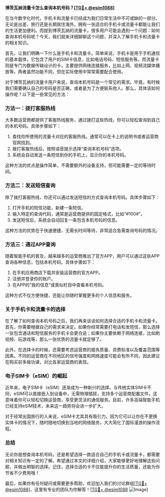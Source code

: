**博茨瓦纳流量卡怎么查询本机号码？[[TG💪+ @esim1088](https://t.me/s/esim1088)]**

在当今数字化时代，手机卡和流量卡已经成为我们日常生活中不可或缺的一部分。无论是出差、旅行还是长期居住海外，拥有一张适合的手机卡或流量卡都能让我们的生活更加便利。而提到博茨瓦纳的流量卡，很多用户可能会遇到一个问题：如何查询本机号码呢？今天，我们就来详细聊聊这个问题，并深入了解手机卡和流量卡的相关知识。

首先，让我们明确一下什么是手机卡和流量卡。简单来说，手机卡是用于手机通信的基本载体，它包含了用户的SIM卡信息，比如电话号码、短信服务等。而流量卡则是专门为数据传输设计的卡，主要提供网络连接服务，比如上网、视频流媒体播放等。两者虽然功能不同，但在实际使用中常常需要配合使用。

对于博茨瓦纳的流量卡用户来说，查询本机号码是一个常见的需求。毕竟，有时候我们需要确认自己的号码是否正确，或者是为了方便联系他人。那么，具体该如何操作呢？以下是一些常见的方法：

### 方法一：拨打客服热线
大多数运营商都提供了客服热线服务，通过拨打这些热线，你可以轻松查询到自己的本机号码。具体步骤如下：
1. 查找你所使用的流量卡对应的客服热线。通常可以在卡上的说明书或者运营商官网找到。
2. 拨打客服热线后，按照语音提示选择“查询本机号码”选项。
3. 系统会自动发送一条短信到你的手机上，显示你的本机号码。

这种方法的优点是操作简单，不需要额外的设备支持，但可能需要一定的等待时间。

### 方法二：发送短信查询
除了拨打客服热线，你还可以通过发送短信的方式查询本机号码。具体步骤如下：
1. 打开手机的短信功能，新建一条短信。
2. 输入特定的查询代码，通常是运营商提供的固定格式，比如“#100#”。
3. 发送短信后，系统会自动回复一条包含本机号码的信息。

这种方法的优势在于快速便捷，无需长时间等待，非常适合急需查询号码的情况。

### 方法三：通过APP查询
随着智能手机的普及，越来越多的运营商推出了官方APP，用户可以通过这些APP查询各种信息，包括本机号码。具体步骤如下：
1. 在手机应用商店下载并安装运营商的官方APP。
2. 注册并登录你的账户。
3. 在APP的“我的信息”或类似栏目中查看本机号码。

这种方式不仅方便快捷，还能让你随时掌握更多的个人信息和服务。

### 关于手机卡和流量卡的选择

在了解了如何查询本机号码之后，我们再来谈谈如何选择合适的手机卡和流量卡。首先，你需要根据自己的需求来决定。如果你经常需要打电话和发短信，那么选择一张包含通话和短信服务的手机卡会更合适；如果你主要依赖于网络连接，比如刷视频、玩游戏等，那么一张优质的流量卡就足够了。

此外，在选择卡的时候，还需要考虑运营商的服务质量、资费标准以及覆盖范围等因素。不同的运营商在不同地区的信号强度和网络速度可能会有所不同，因此建议在购买前多做功课，对比各家运营商的表现。

### 电子SIM卡（eSIM）的崛起

近年来，电子SIM卡（eSIM）逐渐成为一种新兴的选择。与传统实体SIM卡不同，eSIM可以直接嵌入到设备中，无需物理插拔，支持多个运营商配置文件。这意味着你可以轻松切换运营商，享受更灵活的通信服务。目前，许多高端智能手机已经支持eSIM技术，未来这一趋势将会进一步扩大。

对于经常出国旅行的人来说，eSIM卡尤其具有吸引力。因为它可以让你在不更换实体卡的情况下，随时随地切换到当地的网络服务，大大简化了国际漫游的操作流程。

### 总结

无论你是想查询本机号码，还是希望选择一款适合自己的手机卡或流量卡，都需要对相关知识有一定的了解。希望通过本文的详细介绍，大家能够更好地理解这些问题，并做出明智的选择。记住，选择合适的卡不仅能提升你的生活质量，还能为你节省不少费用哦！

最后，如果你有任何疑问或需要更多帮助，欢迎加入我们的讨论群组[[TG💪+ @esim1088](https://t.me/s/esim1088)]，这里有专业的团队为你解答！[[TG💪+ @esim1088](https://t.me/s/esim1088) ![Image](https://i.postimg.cc/4NQfJmqS/Snipaste-2025-05-13-00-14-12.png)]